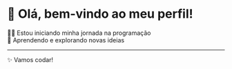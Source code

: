 # 👋 Olá, bem-vindo ao meu perfil!

👨‍💻 Estou iniciando minha jornada na programação  
🌱 Aprendendo e explorando novas ideias  

---

✨ Vamos codar!  

